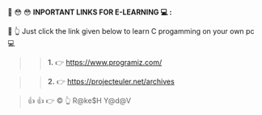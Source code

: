 :santa: :flushed: :flushed: **INPORTANT LINKS FOR E-LEARNING :computer: :**

>
>
>
>
>



:santa: :point_up_2: Just click the link given below to learn C progamming on your own pc :computer:
>> **1.**	:point_right: https://www.programiz.com/

>> **2.** 	:point_right: https://projecteuler.net/archives


>
>



>	:+1: 	:+1: :point_right: :copyright: :point_up_2: R@ke$H Y@d@V
